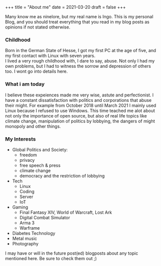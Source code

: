 +++
title = "About me"
date = 2021-03-20
draft = false
+++

Many know me as ninelore, but my real name is Ingo.
This is my personal Blog, and you should treat everything that you read in my blog posts as opinions if not stated otherwise. 


### Childhood
Born in the German State of Hesse, I got my first PC at the age of five, and my first contact with Linux with seven years.  
I lived a very rough childhood with, I dare to say, abuse. Not only I had my own problems, but I had to witness the sorrow and depression of others too. I wont go into details here.

### What i am today
I believe these expeiences made me very wise, astute and perfectionist. I have a constant dissatisfaction with politics and corporations that abuse their might. For example from October 2018 until March 2021 I mainly used Linux because I refused to use Windows. This time teached me alot about not only the importance of open source, but also of real life topics like climate change, manipulation of politics by lobbying, the dangers of might monopoly and other things. 

### My Interests
- Global Politics and Society: 
  - freedom
  - privacy
  - free speech & press
  - climate change
  - democracy and the restriction of lobbying
- Tech
  - Linux
  - Coding
  - Server
  - IoT
- Gaming
  - Final Fantasy XIV, World of Warcraft, Lost Ark
  - Digital Combat Simulator
  - Arma 3
  - Warframe
- Diabetes Technology
- Metal music
- Photography


I may have or will in the future post(ed) blogposts about any topic mentioned here. Be sure to check them out ;)
